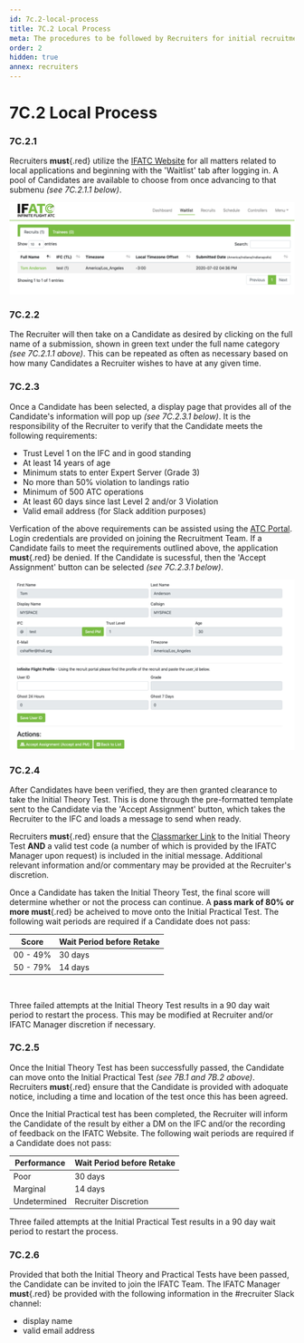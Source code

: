 ```yaml
---
id: 7c.2-local-process
title: 7C.2 Local Process
meta: The procedures to be followed by Recruiters for initial recruitment into IFATC.
order: 2
hidden: true
annex: recruiters
---
```


# 7C.2 Local Process



### 7C.2.1

Recruiters **must**{.red} utilize the [IFATC Website](https://if-atc.com) for all matters related to local applications and beginning with the 'Waitlist' tab after logging in. A pool of Candidates are available to choose from once advancing to that submenu *(see 7C.2.1.1 below)*.



![Image 7C.2.1.1 - Recruits Screenshot](_images/manual/graphics/Recruitsscreenshot.png)



### 7C.2.2

The Recruiter will then take on a Candidate as desired by clicking on the full name of a submission, shown in green text under the full name category *(see 7C.2.1.1 above)*. This can be repeated as often as necessary based on how many Candidates a Recruiter wishes to have at any given time. 	



### 7C.2.3

Once a Candidate has been selected, a display page that provides all of the Candidate's information will pop up *(see 7C.2.3.1 below)*. It is the responsibility of the Recruiter to verify that the Candidate meets the following requirements:



- Trust Level 1 on the IFC and in good standing
- At least 14 years of age
- Minimum stats to enter Expert Server (Grade 3)
- No more than 50% violation to landings ratio
- Minimum of 500 ATC operations
- At least 60 days since last Level 2 and/or 3 Violation
- Valid email address (for Slack addition purposes)



Verfication of the above requirements can be assisted using the [ATC Portal](http://infinite-flight-admin.cloudapp.net/mod-admin/login.aspx?redirect=~/mod-admin/mainpage.aspx). Login credentials are provided on joining the Recruitment Team. If a Candidate fails to meet the requirements outlined above, the application **must**{.red} be denied. If the Candidate is sucessful, then the 'Accept Assignment' button can be selected *(see 7C.2.3.1 below)*.



 ![Image 7C.2.3.1 - Candidate Information](_images/manual/graphics/candidateinformation.png)



### 7C.2.4

After Candidates have been verified, they are then granted clearance to take the Initial Theory Test. This is done through the pre-formatted template sent to the Candidate via the 'Accept Assignment' button, which takes the Recruiter to the IFC and loads a message to send when ready. 		

Recruiters **must**{.red} ensure that the [Classmarker Link](https://www.classmarker.com/online-test/start/?quiz=x9v565cbee44cdad) to the Initial Theory Test **AND** a valid test code (a number of which is provided by the IFATC Manager upon request) is included in the initial message. Additional relevant information and/or commentary may be provided at the Recruiter's discretion.

Once a Candidate has taken the Initial Theory Test, the final score will determine whether or not the process can continue. A **pass mark of 80% or more must**{.red} be acheived to move onto the Initial Practical Test. The following wait periods are required if a Candidate does not pass:



| Score    | Wait Period before Retake |
| -------- | ------------------------- |
| 00 - 49% | 30 days                   |
| 50 - 79% | 14 days                   |

​	

Three failed attempts at the Initial Theory Test results in a 90 day wait period to restart the process. This may be modified at Recruiter and/or IFATC Manager discretion if necessary. 	



### 7C.2.5

Once the Initial Theory Test has been successfully passed, the Candidate can move onto the Initial Practical Test *(see 7B.1 and 7B.2 above)*. Recruiters **must**{.red} ensure that the Candidate is provided with adoquate notice, including a time and location of the test once this has been agreed.

Once the Initial Practical test has been completed, the Recruiter will inform the Candidate of the result by either a DM on the IFC and/or the recording of feedback on the IFATC Website. The following wait periods are required if a Candidate does not pass:



| Performance  | Wait Period before Retake |
| ------------ | ------------------------- |
| Poor         | 30 days                   |
| Marginal     | 14 days                   |
| Undetermined | Recruiter Discretion      |

Three failed attempts at the Initial Practical Test results in a 90 day wait period to restart the process. 



### 7C.2.6

Provided that both the Initial Theory and Practical Tests have been passed, the Candidate can be invited to join the IFATC Team. The IFATC Manager **must**{.red} be provided with the following information in the #recruiter Slack channel:



- display name
- valid email address